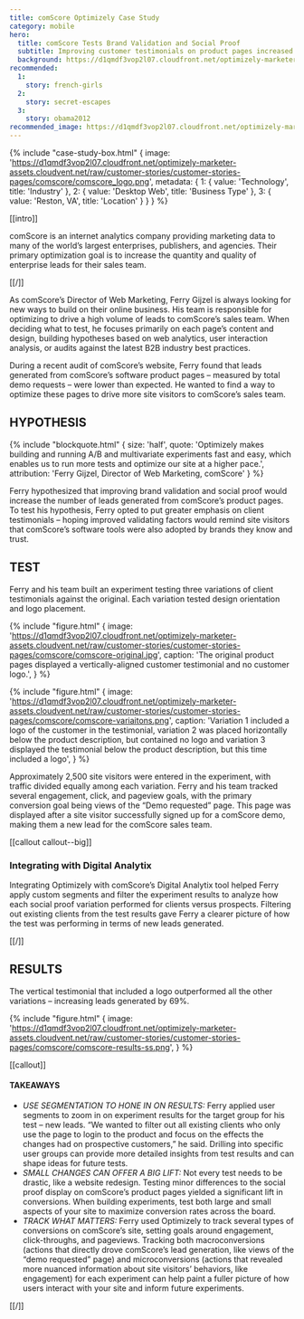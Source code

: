 ```yaml
---
title: comScore Optimizely Case Study
category: mobile
hero:
  title: comScore Tests Brand Validation and Social Proof
  subtitle: Improving customer testimonials on product pages increased conversions by 69%
  background: https://d1qmdf3vop2l07.cloudfront.net/optimizely-marketer-assets.cloudvent.net/raw/customer-stories/customer-stories-pages/comscore/comscore-hero.jpg
recommended:
  1:
    story: french-girls
  2:
    story: secret-escapes
  3:
    story: obama2012
recommended_image: https://d1qmdf3vop2l07.cloudfront.net/optimizely-marketer-assets.cloudvent.net/raw/customer-stories/customer-stories-pages/comscore/comscore-hero.jpg
---
```


{% include "case-study-box.html"
  {
    image: 'https://d1qmdf3vop2l07.cloudfront.net/optimizely-marketer-assets.cloudvent.net/raw/customer-stories/customer-stories-pages/comscore/comscore_logo.png',
    metadata: {
      1: {
        value: 'Technology',
        title: 'Industry'
      },
      2: {
        value: 'Desktop Web',
        title: 'Business Type'
      },
      3: {
        value: 'Reston, VA',
        title: 'Location'
      }
    }
  }
%}


[[intro]]

comScore is an internet analytics company providing marketing data to many of the world’s largest enterprises, publishers, and agencies. Their primary optimization goal is to increase the quantity and quality of enterprise leads for their sales team.

[[/]]

As comScore’s Director of Web Marketing, Ferry Gijzel is always looking for new ways to build on their online business. His team is responsible for optimizing to drive a high volume of leads to comScore’s sales team. When deciding what to test, he focuses primarily on each page’s content and design, building hypotheses based on web analytics, user interaction analysis, or audits against the latest B2B industry best practices.

During a recent audit of comScore’s website, Ferry found that leads generated from comScore’s software product pages – measured by total demo requests – were lower than expected. He wanted to find a way to optimize these pages to drive more site visitors to comScore’s sales team.

## HYPOTHESIS

{% include "blockquote.html"
  {
    size: 'half',
    quote: 'Optimizely makes building and running A/B and multivariate experiments fast and easy, which enables us to run more tests and optimize our site at a higher pace.',
    attribution: 'Ferry Gijzel, Director of Web Marketing, comScore'
  }
%}

Ferry hypothesized that improving brand validation and social proof would increase the number of leads generated from comScore’s product pages. To test his hypothesis, Ferry opted to put greater emphasis on client testimonials – hoping improved validating factors would remind site visitors that comScore’s software tools were also adopted by brands they know and trust.

## TEST

Ferry and his team built an experiment testing three variations of client testimonials against the original. Each variation tested design orientation and logo placement.

{% include "figure.html"
  {
    image: 'https://d1qmdf3vop2l07.cloudfront.net/optimizely-marketer-assets.cloudvent.net/raw/customer-stories/customer-stories-pages/comscore/comscore-original.jpg',
    caption: 'The original product pages displayed a vertically-aligned customer testimonial and no customer logo.',
  }
%}

{% include "figure.html"
  {
    image: 'https://d1qmdf3vop2l07.cloudfront.net/optimizely-marketer-assets.cloudvent.net/raw/customer-stories/customer-stories-pages/comscore/comscore-variaitons.png',
    caption: 'Variation 1 included a logo of the customer in the testimonial, variation 2 was placed horizontally below the product description, but contained no logo and variation 3 displayed the testimonial below the product description, but this time included a logo',
  }
%}

Approximately 2,500 site visitors were entered in the experiment, with traffic divided equally among each variation. Ferry and his team tracked several engagement, click, and pageview goals, with the primary conversion goal being views of the “Demo requested” page. This page was displayed after a site visitor successfully signed up for a comScore demo, making them a new lead for the comScore sales team.

[[callout callout--big]]

### Integrating with Digital Analytix

Integrating Optimizely with comScore’s Digital Analytix tool helped Ferry apply custom segments and filter the experiment results to analyze how each social proof variation performed for clients versus prospects. Filtering out existing clients from the test results gave Ferry a clearer picture of how the test was performing in terms of new leads generated.

[[/]]

## RESULTS

The vertical testimonial that included a logo outperformed all the other variations – increasing leads generated by 69%.

{% include "figure.html"
  {
    image: 'https://d1qmdf3vop2l07.cloudfront.net/optimizely-marketer-assets.cloudvent.net/raw/customer-stories/customer-stories-pages/comscore/comscore-results-ss.png',
  }
%}

[[callout]]

#### TAKEAWAYS

- *USE SEGMENTATION TO HONE IN ON RESULTS:* Ferry applied user segments to zoom in on experiment results for the target group for his test – new leads. “We wanted to filter out all existing clients who only use the page to login to the product and focus on the effects the changes had on prospective customers,” he said. Drilling into specific user groups can provide more detailed insights from test results and can shape ideas for future tests.
- *SMALL CHANGES CAN OFFER A BIG LIFT:* Not every test needs to be drastic, like a website redesign. Testing minor differences to the social proof display on comScore’s product pages yielded a significant lift in conversions. When building experiments, test both large and small aspects of your site to maximize conversion rates across the board.
- *TRACK WHAT MATTERS:* Ferry used Optimizely to track several types of conversions on comScore’s site, setting goals around engagement, click-throughs, and pageviews. Tracking both macroconversions (actions that directly drove comScore’s lead generation, like views of the “demo requested” page) and microconversions (actions that revealed more nuanced information about site visitors’ behaviors, like engagement) for each experiment can help paint a fuller picture of how users interact with your site and inform future experiments.

[[/]]
